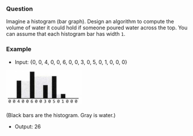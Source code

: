 ### Question

Imagine a histogram (bar graph). Design an algorithm to compute the volume of water it could hold if someone poured water across the top. You can assume that each histogram bar has width `1`.

### Example

- Input: {0, 0, 4, 0, 0, 6, 0, 0, 3, 0, 5, 0, 1, 0, 0, 0}

![histogram](images/histogram.PNG)

(Black bars are the histogram. Gray is water.)

- Output: 26
